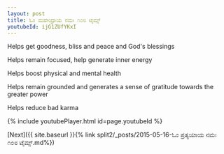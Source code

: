 ```yaml
---
layout: post
title: ಓಂ ಮಹೇಂದ್ರಾಯ ನಮಃ ೧೦೮ ಟೈಮ್ಸ್
youtubeId: ijG1ZUfYKxI
---
```

 
 
Helps get goodness, bliss and peace and God's blessings
 
Helps remain focused, help generate inner energy 
 
Helps boost physical and mental health 
 
Helps remain grounded and generates a sense of gratitude towards the greater power 
 
Helps reduce bad karma
 
 
 
 


{% include youtubePlayer.html id=page.youtubeId %}
 
[Next]({{ site.baseurl }}{% link  split2/_posts/2015-05-16-ಓಂ ಪ್ರತ್ಯಯಾಯ ನಮಃ ೧೦೮ ಟೈಮ್ಸ್.md%})
 
